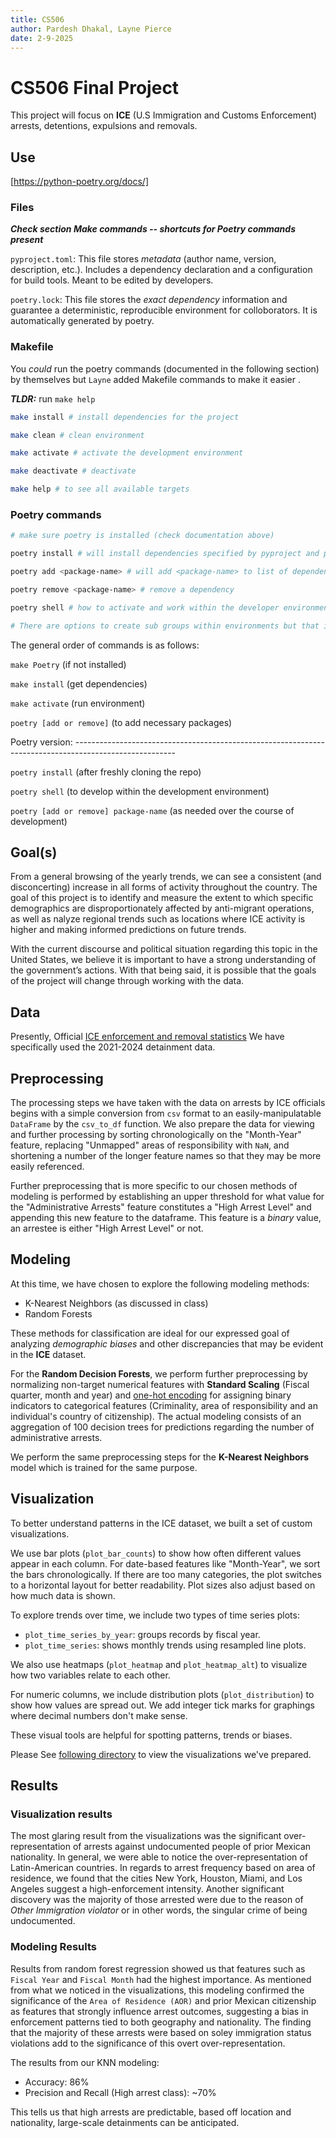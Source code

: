 ```yaml
---
title: CS506
author: Pardesh Dhakal, Layne Pierce
date: 2-9-2025
---
```




# CS506 Final Project
This project will focus on **ICE** (U.S Immigration and Customs Enforcement) arrests, detentions, expulsions and removals.

## Use


[https://python-poetry.org/docs/]


### Files

***Check section Make commands -- shortcuts for Poetry commands present***

`pyproject.toml`: This file stores *metadata* (author name, version, description, etc.). Includes a dependency declaration and a configuration for build tools. Meant to be edited by developers.

`poetry.lock`: This file stores the *exact dependency* information and guarantee a deterministic, reproducible environment for colloborators. It is automatically generated by poetry.

### Makefile

You *could* run the poetry commands (documented in the following section) by themselves but `Layne` added Makefile commands to make it easier .

***TLDR:*** run `make help`

```bash
make install # install dependencies for the project

make clean # clean environment

make activate # activate the development environment

make deactivate # deactivate

make help # to see all available targets

```

### Poetry commands


```bash
# make sure poetry is installed (check documentation above)

poetry install # will install dependencies specified by pyproject and poetry.lock

poetry add <package-name> # will add <package-name> to list of dependencies in poetry.lock :)

poetry remove <package-name> # remove a dependency

poetry shell # how to activate and work within the developer environment

# There are options to create sub groups within environments but that is overly complicated for our purposes.

```

The general order of commands is as follows:

`make Poetry` (if not installed)

`make install` (get dependencies)

`make activate` (run environment)

`poetry [add or remove]` (to add necessary packages)

Poetry version: -------------------------------------------------------------------------------------------------------

`poetry install` (after freshly cloning the repo)

`poetry shell` (to develop within the development environment)

`poetry [add or remove] package-name` (as needed over the course of development)

## Goal(s)
From a general browsing of the yearly trends, we can see a consistent (and disconcerting) increase in all forms of activity throughout the country. The goal of this project is to identify and measure the extent to which specific demographics are disproportionately affected by anti-migrant operations, as well as nalyze regional trends such as locations where ICE activity is higher and making informed predictions on future trends.

With the current discourse and political situation regarding this topic in the United States, we believe it is important to have a strong understanding of the government’s actions. With that being said, it is possible that the goals of the project will change through working with the data.

## Data
Presently, Official [ICE enforcement and removal statistics](https://www.ice.gov/spotlight/statistics)
We have specifically used the 2021-2024 detainment data.


## Preprocessing
The processing steps we have taken with the data on arrests by ICE officials begins with a simple conversion from `csv` format to an easily-manipulatable `DataFrame` by the `csv_to_df` function. We also prepare the data for viewing and further processing by sorting chronologically on the "Month-Year" feature, replacing "Unmapped" areas of responsibility with `NaN`, and shortening a number of the longer feature names so that they may be more easily referenced.

Further preprocessing that is more specific to our chosen methods of modeling is performed by establishing an upper threshold for what value for the "Administrative Arrests" feature constitutes a "High Arrest Level" and appending this new feature to the dataframe. This feature is a *binary* value, an arrestee is either "High Arrest Level" or not.

## Modeling
At this time, we have chosen to explore the following modeling methods:
- K-Nearest Neighbors (as discussed in class)
- Random Forests

These methods for classification are ideal for our expressed goal of analyzing *demographic biases* and other discrepancies that may be evident in the **ICE** dataset.

For the **Random Decision Forests**, we perform further preprocessing by normalizing non-target numerical features with **Standard Scaling** (Fiscal quarter, month and year) and [one-hot encoding](https://www.geeksforgeeks.org/ml-one-hot-encoding/) for assigning binary indicators to categorical features (Criminality, area of responsibility and an individual's country of citizenship). The actual modeling consists of an aggregation of 100 decision trees for predictions regarding the number of administrative arrests.

We perform the same preprocessing steps for the  **K-Nearest Neighbors** model which is trained for the same purpose.

## Visualization

To better understand patterns in the ICE dataset, we built a set of custom visualizations.

We use bar plots (`plot_bar_counts`) to show how often different values appear in each column. For date-based features like "Month-Year", we sort the bars chronologically. If there are too many categories, the plot switches to a horizontal layout for better readability. Plot sizes also adjust based on how much data is shown.

To explore trends over time, we include two types of time series plots:
- `plot_time_series_by_year`: groups records by fiscal year.
- `plot_time_series`: shows monthly trends using resampled line plots.

We also use heatmaps (`plot_heatmap` and `plot_heatmap_alt`) to visualize how two variables relate to each other.

For numeric columns, we include distribution plots (`plot_distribution`) to show how values are spread out. We add integer tick marks for graphings where decimal numbers don't make sense.

These visual tools are helpful for spotting patterns, trends or biases.

Please See [following directory](data/visualizations/) to view the visualizations we've prepared.

## Results

### Visualization results

The most glaring result from the visualizations was the significant over-representation of arrests against undocumented people of prior Mexican nationality. In general, we were able to notice the over-representation of Latin-American countries. In regards to arrest frequency based on area of residence, we found that the cities New York, Houston, Miami, and Los Angeles suggest a high-enforcement intensity. Another significant discovery was the majority of those arrested were due to the reason of *Other Immigration violator* or in other words, the singular crime of being undocumented.


### Modeling Results

Results from random forest regression showed us that features such as `Fiscal Year` and `Fiscal Month` had the highest importance. As mentioned from what we noticed in the visualizations, this modeling confirmed the significance of the `Area of Residence (AOR)` and prior Mexican citizenship as features that strongly influence arrest outcomes, suggesting a bias in enforcement patterns tied to both geography and nationality. The finding that the majority of these arrests were based on soley immigration status violations add to the significance of this overt over-representation.


The results from our KNN modeling:
- Accuracy: 86%
- Precision and Recall (High arrest class): ~70%

This tells us that high arrests are predictable, based off location and nationality, large-scale detainments can be anticipated.

